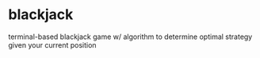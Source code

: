 # blackjack

terminal-based blackjack game w/ algorithm to determine optimal strategy given your current position 
